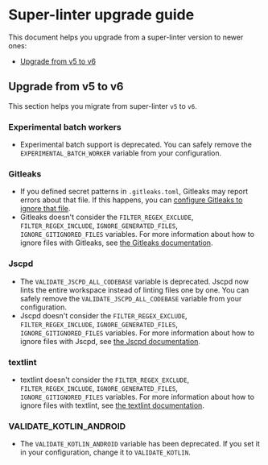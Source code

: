 # Super-linter upgrade guide

This document helps you upgrade from a super-linter version to newer ones:

- [Upgrade from v5 to v6](#upgrade-from-v5-to-v6)

## Upgrade from v5 to v6

This section helps you migrate from super-linter `v5` to `v6`.

### Experimental batch workers

- Experimental batch support is deprecated. You can safely remove the
  `EXPERIMENTAL_BATCH_WORKER` variable from your configuration.

### Gitleaks

- If you defined secret patterns in `.gitleaks.toml`, Gitleaks may report errors
  about that file. If this happens, you can
  [configure Gitleaks to ignore that file](https://github.com/gitleaks/gitleaks/tree/master?tab=readme-ov-file#gitleaksignore).
- Gitleaks doesn't consider the `FILTER_REGEX_EXCLUDE`, `FILTER_REGEX_INCLUDE`,
  `IGNORE_GENERATED_FILES`, `IGNORE_GITIGNORED_FILES` variables. For more
  information about how to ignore files with Gitleaks, see
  [the Gitleaks documentation](https://github.com/gitleaks/gitleaks/tree/master?tab=readme-ov-file#gitleaksignore).

### Jscpd

- The `VALIDATE_JSCPD_ALL_CODEBASE` variable is deprecated. Jscpd now lints the
  entire workspace instead of linting files one by one. You can safely remove
  the `VALIDATE_JSCPD_ALL_CODEBASE` variable from your configuration.
- Jscpd doesn't consider the `FILTER_REGEX_EXCLUDE`, `FILTER_REGEX_INCLUDE`,
  `IGNORE_GENERATED_FILES`, `IGNORE_GITIGNORED_FILES` variables. For more
  information about how to ignore files with Jscpd, see
  [the Jscpd documentation](https://github.com/kucherenko/jscpd/tree/master/packages/jscpd).

### textlint

- textlint doesn't consider the `FILTER_REGEX_EXCLUDE`, `FILTER_REGEX_INCLUDE`,
  `IGNORE_GENERATED_FILES`, `IGNORE_GITIGNORED_FILES` variables. For more
  information about how to ignore files with textlint, see
  [the textlint documentation](https://textlint.github.io/docs/ignore.html).

### VALIDATE_KOTLIN_ANDROID

- The `VALIDATE_KOTLIN_ANDROID` variable has been deprecated. If you set it in
  your configuration, change it to `VALIDATE_KOTLIN`.
